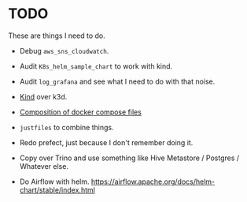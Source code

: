 # TODO

These are things I need to do.

- Debug `aws_sns_cloudwatch`.

- Audit `K8s_helm_sample_chart` to work with kind.
- Audit `log_grafana` and see what I need to do with that noise.
- [Kind][1] over k3d.
- [Composition of docker compose files][2]
- `justfiles` to combine things.
- Redo prefect, just because I don't remember doing it.
- Copy over Trino and use something like Hive Metastore / Postgres / Whatever else.
- Do Airflow with helm. <https://airflow.apache.org/docs/helm-chart/stable/index.html>

[1]: <https://kind.sigs.k8s.io/docs/user/quick-start/#installing-with-a-package-manager> ("Kind")

[2]: <https://docs.docker.com/compose/reference/#use--f-to-specify-name-and-path-of-one-or-more-compose-files> ("Docker Compose Composition")
